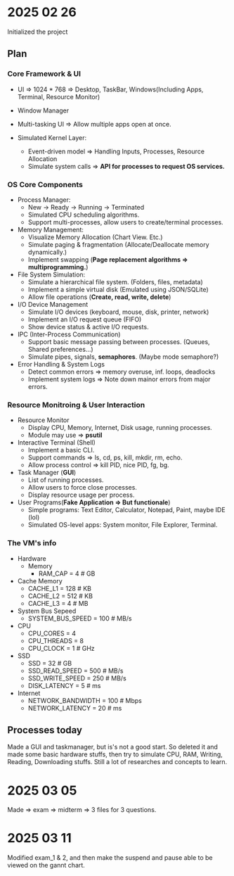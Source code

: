 # 2025 02 26

Initialized the project

## Plan

### Core Framework & UI

- UI => 1024 * 768 => Desktop, TaskBar, Windows(Including Apps, Terminal, Resource Monitor)

- Window Manager

- Multi-tasking UI => Allow multiple apps open at once.

- Simulated Kernel Layer:
  - Event-driven model => Handling Inputs, Processes, Resource Allocation
  - Simulate system calls => **API for processes to request OS services.**

### OS Core Components

- Process Manager:
  - New -> Ready -> Running -> Terminated
  - Simulated CPU scheduling algorithms.
  - Support multi-processes, allow users to create/terminal processes.
- Memory Management:
  - Visualize Memory Allocation (Chart View. Etc.)
  - Simulate paging & fragmentation (Allocate/Deallocate memory dynamically.)
  - Implement swapping (**Page replacement algorithms => multiprogramming.**)
- File System Simulation:
  - Simulate a hierarchical file system. (Folders, files, metadata)
  - Implement a simple virtual disk (Emulated using JSON/SQLite)
  - Allow file operations (**Create, read, write, delete**)
- I/O Device Management
  - Simulate I/O devices (keyboard, mouse, disk, printer, network)
  - Implement an I/O request queue (FIFO)
  - Show device status & active I/O requests.
- IPC (Inter-Process Communication)
  - Support basic message passing between processes. (Queues, Shared preferences...)
  - Simulate pipes, signals, **semaphores**. (Maybe mode semaphore?)
- Error Handling & System Logs
  - Detect common errors => memory overuse, inf. loops, deadlocks
  - Implement system logs => Note down mainor errors from major errors.

### Resource Monitroing & User Interaction

- Resource Monitor
  - Display CPU, Memory, Internet, Disk usage, running processes.
  - Module may use => **psutil**
- Interactive Terminal (Shell)
  - Implement a basic CLI.
  - Support commands => ls, cd, ps, kill, mkdir, rm, echo.
  - Allow process control => kill PID, nice PID, fg, bg.
- Task Manager (**GUI**)
  - List of running processes.
  - Allow users to force close processes.
  - Display resource usage per process.
- User Programs(**Fake Application => But functionale**)
  - Simple programs: Text Editor, Calculator, Notepad, Paint, maybe IDE (lol)
  - Simulated OS-level apps: System monitor, File Explorer, Terminal.

### The VM's info

- Hardware
  - Memory
    - RAM_CAP = 4 # GB
- Cache Memory
  - CACHE_L1 = 128  # KB
  - CACHE_L2 = 512  # KB
  - CACHE_L3 = 4  # MB
- System Bus Sepeed
  - SYSTEM_BUS_SPEED = 100  # MB/s
- CPU
  - CPU_CORES = 4
  - CPU_THREADS = 8
  - CPU_CLOCK = 1 # GHz
- SSD
  - SSD = 32 # GB
  - SSD_READ_SPEED = 500  # MB/s
  - SSD_WRITE_SPEED = 250  # MB/s
  - DISK_LATENCY = 5  # ms
- Internet
  - NETWORK_BANDWIDTH = 100  # Mbps
  - NETWORK_LATENCY = 20  # ms

## Processes today

Made a GUI and taskmanager, but is's not a good start.
So deleted it and made some basic hardware stuffs, then try to simulate CPU, RAM, Writing, Reading, Downloading stuffs.
Still a lot of researches and concepts to learn.

# 2025 03 05

Made => exam => midterm => 3 files for 3 questions.

# 2025 03 11

Modified exam_1 & 2, and then make the suspend and pause able to be viewed on the gannt chart.

